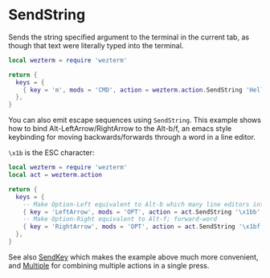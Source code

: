 # SendString

Sends the string specified argument to the terminal in the current tab, as
though that text were literally typed into the terminal.

```lua
local wezterm = require 'wezterm'

return {
  keys = {
    { key = 'm', mods = 'CMD', action = wezterm.action.SendString 'Hello' },
  },
}
```

You can also emit escape sequences using `SendString`.  This example shows
how to bind Alt-LeftArrow/RightArrow to the Alt-b/f, an emacs style
keybinding for moving backwards/forwards through a word in a line editor.

`\x1b` is the ESC character:

```lua
local wezterm = require 'wezterm'
local act = wezterm.action

return {
  keys = {
    -- Make Option-Left equivalent to Alt-b which many line editors interpret as backward-word
    { key = 'LeftArrow', mods = 'OPT', action = act.SendString '\x1bb' },
    -- Make Option-Right equivalent to Alt-f; forward-word
    { key = 'RightArrow', mods = 'OPT', action = act.SendString '\x1bf' },
  },
}
```

See also [SendKey](SendKey.md) which makes the example above much more convenient,
and [Multiple](Multiple.md) for combining multiple actions in a single press.
